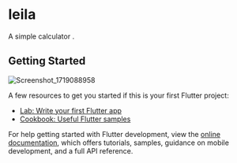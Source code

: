 # leila

A simple calculator .

## Getting Started

![Screenshot_1719088958](https://github.com/Leila2003/mobile-assignment-1-24705/assets/147077979/231510cb-84a1-4809-8faf-c4008cc131cb)

A few resources to get you started if this is your first Flutter project:

- [Lab: Write your first Flutter app](https://docs.flutter.dev/get-started/codelab)
- [Cookbook: Useful Flutter samples](https://docs.flutter.dev/cookbook)

For help getting started with Flutter development, view the
[online documentation](https://docs.flutter.dev/), which offers tutorials,
samples, guidance on mobile development, and a full API reference.
